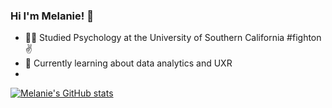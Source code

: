 ### Hi I'm Melanie! 👋

  - 👩‍🎓 Studied Psychology at the University of Southern California #fighton ✌️
  - 🌱 Currently learning about data analytics and UXR
  - 

<!--
**smelkwan/smelkwan** is a ✨ _special_ ✨ repository because its `README.md` (this file) appears on your GitHub profile.

Here are some ideas to get you started:


-->

[![Melanie's GitHub stats](https://github-readme-stats.vercel.app/api?username=smelkwan)](https://github.com/smel/github-readme-stats)
